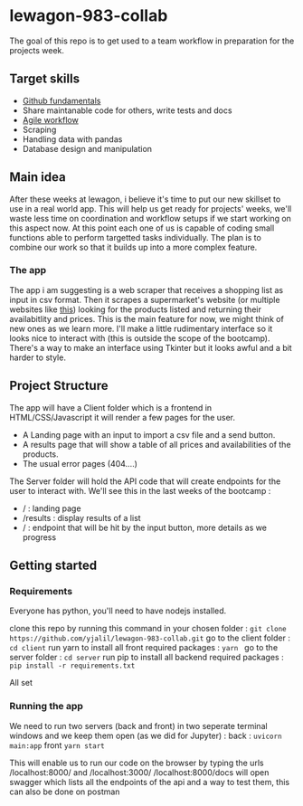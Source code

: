 # lewagon-983-collab
The goal of this repo is to get used to a team workflow in preparation for the projects week. 

## Target skills
* [Github fundamentals](https://youtu.be/HVsySz-h9r4)
* Share maintanable code for others, write tests and docs
* [Agile workflow](https://www.atlassian.com/agile/project-management/workflow)
*  Scraping 
* Handling data with pandas
* Database design and manipulation


## Main idea
After these weeks at lewagon, i believe it's time to put our new skillset to use in a real world app. This will help us get ready for projects' weeks, we'll waste less time on coordination and workflow setups if we start working on this aspect now. At this point each one of us is capable of coding small functions able to perform targetted tasks individually. The plan is to combine our work so that it builds up into a more complex feature. 

### The app
The app i am suggesting is a web scraper that receives a shopping list as input in csv format. Then it scrapes a supermarket's website (or multiple websites like [this](https://www.marjane.ma/)) looking for the products listed and returning their availabitlity and prices. This is the main feature for now, we might think of new ones as we learn more.  I'll make a little rudimentary interface so it looks nice to interact with (this is outside the scope of the bootcamp). There's a way to make an interface using Tkinter but it looks awful and a bit harder to style.

## Project Structure 
The app will have  a Client folder which is a frontend in HTML/CSS/Javascript it will render a few pages for the user. 
* A Landing page with an input to import a csv file and a send button. 
* A results page that will show a table of all prices and availabilities of the products. 
* The usual error pages (404....)

The Server folder will hold the API code that will create endpoints for the user to interact with. We'll see this in the last weeks of the bootcamp :
* / : landing page
* /results : display results of a list
* /<scrape> : endpoint that will be hit by the input button, more details as we progress 

## Getting started 
### Requirements
Everyone has python, you'll need to have nodejs installed.

clone this repo by running this command in your chosen folder :
`git clone https://github.com/yjalil/lewagon-983-collab.git`
go to the client folder :
`cd client`
run yarn to install all front required packages :
`yarn `
go to the server folder :
`cd server`
run pip to install all backend required packages :
`pip install -r requirements.txt`

All set

### Running the app
We need to run two servers  (back and front) in two seperate terminal windows and we keep them open (as we did for Jupyter) :
back :
`uvicorn main:app`
front
`yarn start`

This will enable us to run our code on the browser by typing the urls /localhost:8000/ and /localhost:3000/
/localhost:8000/docs will open swagger which lists all the endpoints of the api and a way to test them, this can also be done on postman
